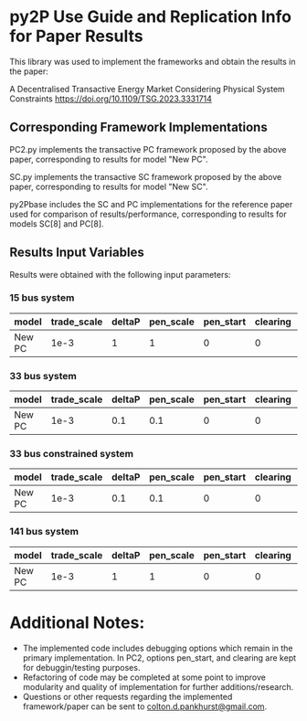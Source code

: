 # py2P Use Guide and Replication Info for Paper Results
This library was used to implement the frameworks and obtain the results in the paper:

A Decentralised Transactive Energy Market Considering Physical System Constraints
https://doi.org/10.1109/TSG.2023.3331714

## Corresponding Framework Implementations
PC2.py implements the transactive PC framework proposed by the above paper, corresponding to results for model "New PC".

SC.py implements the transactive SC framework proposed by the above paper, corresponding to results for model "New SC".

py2Pbase includes the SC and PC implementations for the reference paper used for comparison of results/performance, corresponding to results for models SC[8] and PC[8].

## Results Input Variables 
Results were obtained with the following input parameters:

### 15 bus system
|  model  | trade_scale | deltaP | pen_scale | pen_start | clearing | line_reserve_fix |
| --- | --- | --- | --- | --- | --- | --- |
| New PC | 1e-3 | 1 | 1 | 0 | 0 | 1e-3 |

### 33 bus system    
|  model  | trade_scale | deltaP | pen_scale | pen_start | clearing | line_reserve_fix |
| --- | --- | --- | --- | --- | --- | --- |
| New PC | 1e-3 | 0.1 | 0.1 | 0 | 0 | 1e-3 |

### 33 bus constrained system
|  model  | trade_scale | deltaP | pen_scale | pen_start | clearing | line_reserve_fix |
| --- | --- | --- | --- | --- | --- | --- |
| New PC | 1e-3 | 0.1 | 0.1 | 0 | 0 | 40e-3 |
    
### 141 bus system
|  model  | trade_scale | deltaP | pen_scale | pen_start | clearing | line_reserve_fix |
| --- | --- | --- | --- | --- | --- | --- |
| New PC | 1e-3 | 1 | 1 | 0 | 0 | 1e-3 |

# Additional Notes:
- The implemented code includes debugging options which remain in the primary implementation. In PC2, options pen_start, and clearing are kept for debuggin/testing purposes. 
- Refactoring of code may be completed at some point to improve modularity and quality of implementation for further additions/research.
- Questions or other requests regarding the implemented framework/paper can be sent to colton.d.pankhurst@gmail.com.
